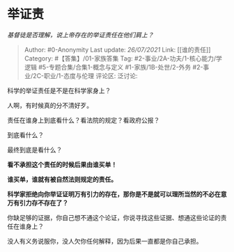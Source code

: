 # 举证责
*基督徒是否理解，说上帝存在的举证责任在他们肩上？*

> Author: #0-Anonymity
> Last update: *26/07/2021*
> Link: [[谁的责任]]
> Category: #【答集】/01-家族答集
> Tag: #2-事业/2A-功夫/1-核心能力/学逻辑 #5-专题合集/合集1-概念与定义 #1-家族/1B-处世/2-外务 #2-事业/2C-职业/1-态度与伦理
> 评论区:
> 泛讨论:

科学的举证责任是不是在科学家身上？

人啊，有时候真的分不清好歹。

责任在谁身上到底看什么？看法院的规定？看政府公报？

到底看什么？

最终到底是看什么？

**看不承担这个责任的时候后果由谁买单！**

**谁买单，谁就有被自然法则规定的责任。**

**科学家拒绝向你举证证明万有引力的存在，那你是不是就可以理所当然的不必在意万有引力存不存在了？**

你缺足够的证据，你自己想不通这个论证，你说寻找这些证据、想通这些论证的责任在谁身上？

没人有义务说服你，没人欠你任何解释，因为后果一直都是你自己承担。

